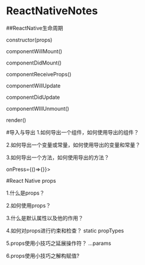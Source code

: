 # ReactNativeNotes

##ReactNative生命周期

constructor(props)

componentWillMount()

componentDidMount()

componentReceiveProps()

componentWillUpdate

componentDidUpdate

componentWIllUnmount()

render()


#导入与导出
1.如何导出一个组件，如何使用导出的组件？

2.如何导出一个变量或常量，如何使用导出的变量和常量？

3.如何导出一个方法，如何使用导出的方法？

onPress={()=>{}}>


#React Native props

1.什么是props？

2.如何使用props？

3.什么是默认属性以及他的作用？

4.如何对props进行约束和检查？
static propTypes

5.props使用小技巧之延展操作符？
...params

6.props使用小技巧之解构赋值?